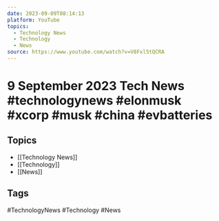 ```yaml
---
date: 2023-09-09T08:14:13
platform: YouTube
topics:
  - Technology News
  - Technology
  - News
source: https://www.youtube.com/watch?v=V8Fxl5tQCRA
---
```

# 9 September 2023 Tech News #technologynews #elonmusk #xcorp #musk #china #evbatteries

## Topics
- [[Technology News]]
- [[Technology]]
- [[News]]

## Tags
#TechnologyNews #Technology #News